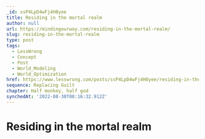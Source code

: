 ```yaml
---
_id: ssP4LpD4wFj4H8yee
title: Residing in the mortal realm
author: null
url: https://mindingourway.com/residing-in-the-mortal-realm/
slug: residing-in-the-mortal-realm
type: post
tags:
  - LessWrong
  - Concept
  - Post
  - World_Modeling
  - World_Optimization
href: https://www.lesswrong.com/posts/ssP4LpD4wFj4H8yee/residing-in-the-mortal-realm
sequence: Replacing Guilt
chapter: Half monkey, half god
synchedAt: '2022-08-30T08:16:32.912Z'
---
```

# Residing in the mortal realm

